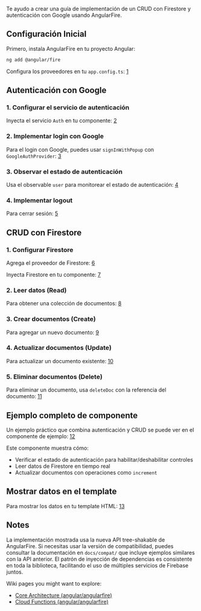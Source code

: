 Te ayudo a crear una guía de implementación de un CRUD con Firestore y autenticación con Google usando AngularFire. <cite/>

## Configuración Inicial

Primero, instala AngularFire en tu proyecto Angular: <cite/>

```bash
ng add @angular/fire
```

Configura los proveedores en tu `app.config.ts`: [1](#0-0) 

## Autenticación con Google

### 1. Configurar el servicio de autenticación

Inyecta el servicio `Auth` en tu componente: [2](#0-1) 

### 2. Implementar login con Google

Para el login con Google, puedes usar `signInWithPopup` con `GoogleAuthProvider`: [3](#0-2) 

### 3. Observar el estado de autenticación

Usa el observable `user` para monitorear el estado de autenticación: [4](#0-3) 

### 4. Implementar logout

Para cerrar sesión: [5](#0-4) 

## CRUD con Firestore

### 1. Configurar Firestore

Agrega el proveedor de Firestore: [6](#0-5) 

Inyecta Firestore en tu componente: [7](#0-6) 

### 2. Leer datos (Read)

Para obtener una colección de documentos: [8](#0-7) 

### 3. Crear documentos (Create)

Para agregar un nuevo documento: [9](#0-8) 

### 4. Actualizar documentos (Update)

Para actualizar un documento existente: [10](#0-9) 

### 5. Eliminar documentos (Delete)

Para eliminar un documento, usa `deleteDoc` con la referencia del documento: [11](#0-10) 

## Ejemplo completo de componente

Un ejemplo práctico que combina autenticación y CRUD se puede ver en el componente de ejemplo: [12](#0-11) 

Este componente muestra cómo:
- Verificar el estado de autenticación para habilitar/deshabilitar controles
- Leer datos de Firestore en tiempo real
- Actualizar documentos con operaciones como `increment`

## Mostrar datos en el template

Para mostrar los datos en tu template HTML: [13](#0-12) 

## Notes

La implementación mostrada usa la nueva API tree-shakable de AngularFire. Si necesitas usar la versión de compatibilidad, puedes consultar la documentación en `docs/compat/` que incluye ejemplos similares con la API anterior. El patrón de inyección de dependencias es consistente en toda la biblioteca, facilitando el uso de múltiples servicios de Firebase juntos.

Wiki pages you might want to explore:
- [Core Architecture (angular/angularfire)](/wiki/angular/angularfire#2)
- [Cloud Functions (angular/angularfire)](/wiki/angular/angularfire#7.2)    



